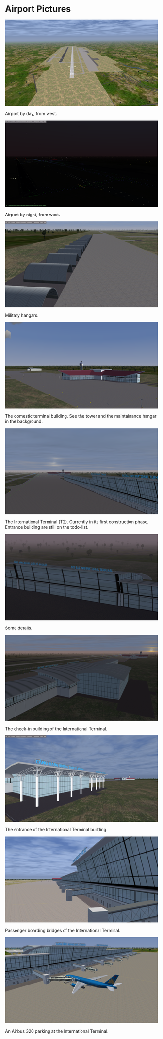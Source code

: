 
# Airport Pictures

![Airport from West by day][vvnb-west-day]

Airport by day, from west.

![Airport from west by night][vvnb-west-night]

Airport by night, from west.

![Military hangars][vvnb-mil-hangars]

Military hangars.

![Domestic Terminal T1][vvnb-domestic-terminal]

The domestic terminal building. See the tower and the maintainance hangar in the background.

![International Terminal T2][vvnb-intl-terminal]

The International Terminal (T2). Currently in its first construction phase. 
Entrance building are still on the todo-list.

![International Terminal Details][vvnb-intl-terminal-signs]

Some details.

![International Terminal Check-In][vvnb-intl-checkin]

The check-in building of the International Terminal.


![International Terminal Entrance][vvnb-intl-entrance]

The entrance of the International Terminal building.

![International Terminal Passenger bridges][vvnb-intl-bridges]

Passenger boarding bridges of the International Terminal.

![International Terminal Jetways][vvnb-intl-jetways]

An Airbus 320 parking at the International Terminal.



[vvnb-west-day]:   ./vvnb-west-day.png
[vvnb-west-night]: ./vvnb-west-night.png
[vvnb-mil-hangars]: ./vvnb-mil-hangars.png
[vvnb-domestic-terminal]: ./vvnb-domestic-terminal.png
[vvnb-intl-terminal]: ./vvnb-international-terminal.png
[vvnb-intl-terminal-signs]: ./vvnb-international-terminal-signs.png
[vvnb-intl-checkin]: ./vvnb-international-checkin-building.png
[vvnb-intl-entrance]: ./vvnb-international-terminal-entrance.png
[vvnb-intl-bridges]: ./vvnb-international-terminal-bridges.png
[vvnb-intl-jetways]: ./vvnb-international-terminal-jetways-b777.png
